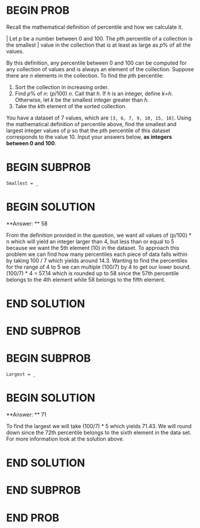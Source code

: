 # BEGIN PROB

Recall the mathematical definition of percentile and how we calculate it.

| Let *p* be a number between 0 and 100. The *p*th percentile of a collection is the smallest 
| value in the collection that is at least as large as *p*% of all the values. 

By this definition, any percentile between 0 and 100 can be computed for any collection of values and is always an element of the collection. Suppose there are *n* elements in the collection. To find the 
*p*th percentile:

1. Sort the collection in increasing order.
2. Find *p*% of *n*: (*p*/100) *n*. Call that *h*. If *h* is an integer, define *k*=*h*. Otherwise, let *k* be the smallest integer greater than *h*.
3. Take the *k*th element of the sorted collection.

You have a dataset of 7 values, which are ``[3, 6, 7, 9, 10, 15, 18]``. Using the mathematical definition of percentile above, find the smallest and largest integer values of p so that the pth percentile of this dataset corresponds to the value 10. Input your answers below, **as integers between 0 and 100**.

# BEGIN SUBPROB

`Smallest = _`

# BEGIN SOLUTION

**Answer: ** 58

From the definition provided in the question, we want all values of (p/100) * n which will yield
an integer larger than 4, but less than or equal to 5 because we want the 5th element (10) in the dataset. To approach this problem
we can find how many percentiles each piece of data falls within by taking 100 / 7 which yields around
14.3. Wanting to find the percentiles for the range of 4 to 5 we can multiple (100/7) by 4 to get our lower bound.
(100/7) * 4 = 57.14 which is rounded up to 58 since the 57th percentile belongs to the 4th element
while 58 belongs to the fifth element. 

# END SOLUTION

# END SUBPROB

# BEGIN SUBPROB

`Largest = _`
# BEGIN SOLUTION

**Answer: ** 71

To find the largest we will take (100/7) * 5 which yields 71.43. We will round down since the 72th percentile belongs
to the sixth element in the data set. For more information look at the solution above.

# END SOLUTION

# END SUBPROB

# END PROB
